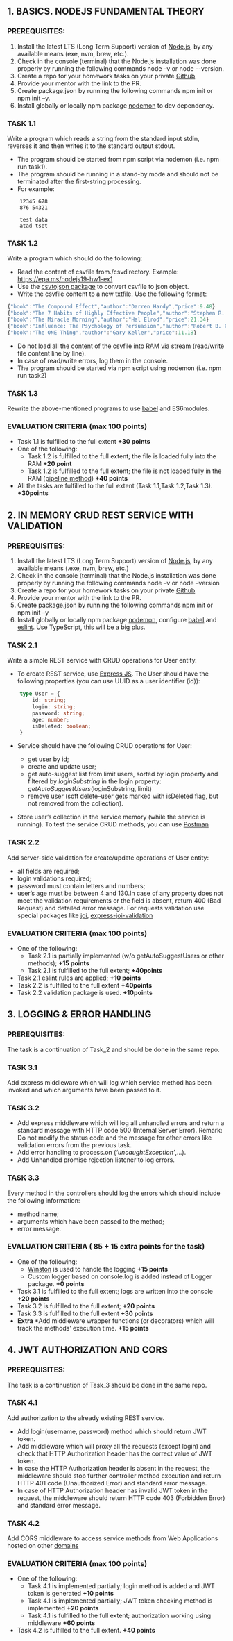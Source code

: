 ## 1. BASICS. NODEJS FUNDAMENTAL THEORY

### PREREQUISITES:
 1. Install the latest LTS (Long Term Support) version of [Node.js](https://nodejs.org/en/), by any available means (exe, nvm, brew, etc.).
 2. Check in the console (terminal) that the Node.js installation was done properly by running the following commands node –v or node --version.
 3. Create a repo for your homework tasks on your private [Github](https://github.com/)
 4. Provide your mentor with the link to the PR.
 5. Create package.json by running the following commands npm init or npm init –y.
 6. Install globally or locally npm package [nodemon](https://github.com/remy/nodemon) to dev dependency.
 
 ### TASK 1.1
  Write a program which reads a string from the standard input stdin, reverses it and then writes it to the standard output stdout.
   - The program should be started from npm script via nodemon (i.e. npm run task1).
   - The program should be running in a stand-by mode and should not be terminated after the first-string processing.
   - For example:
   ``` 
       12345 678 
       876 54321

       test data
       atad tset
   ```

### TASK 1.2
Write a program which should do the following:
- Read the content of csvfile from./csvdirectory. Example: https://epa.ms/nodejs19-hw1-ex1
- Use the [csvtojson package](https://github.com/Keyang/node-csvtojson) to convert csvfile to json object.
- Write the csvfile content to a new txtfile. Use the following format:
```typescript
{"book":"The Compound Effect","author":"Darren Hardy","price":9.48}
{"book":"The 7 Habits of Highly Effective People","author":"Stephen R. Covey","price":23.48}
{"book":"The Miracle Morning","author":"Hal Elrod","price":21.34}
{"book":"Influence: The Psychology of Persuasion","author":"Robert B. Cialdini","price":12.99}
{"book":"The ONE Thing","author":"Gary Keller","price":11.18}
```
- Do not load all the content of the csvfile into RAM via stream (read/write file content line by line).
- In case of read/write errors, log them in the console.
- The program should be started via npm script using nodemon (i.e. npm run task2)
   
### TASK 1.3
Rewrite the above-mentioned programs to use [babel](https://babeljs.io/) and ES6modules.

### EVALUATION CRITERIA (max 100 points)
- Task 1.1 is fulfilled to the full extent  **+30 points**
- One of the following:
    - Task 1.2 is fulfilled to the full extent; the file is loaded fully into the RAM **+20 point**
    - Task 1.2 is fulfilled to the full extent; the file is not loaded fully in the RAM ([pipeline method](https://nodejs.org/api/stream.html#stream_stream_pipeline_streams_callback)) **+40 points**
- All the tasks are fulfilled to the full extent (Task 1.1,Task 1.2,Task 1.3). **+30points**




## 2. IN MEMORY CRUD REST SERVICE WITH VALIDATION
### PREREQUISITES:
1. Install the latest LTS (Long Term Support) version of [Node.js](https://nodejs.org/en/), by any available means (.exe, nvm, brew, etc.)
2. Check in the console (terminal) that the Node.js installation was done properly by running the following commands node –v or node –version
3. Create a repo for your homework tasks on your private [Github](https://github.com/)
4. Provide your mentor with the link to the PR.
5. Create package.json by running the following commands npm init or npm init –y
6. Install globally or locally npm package [nodemon](https://github.com/remy/nodemon), configure [babel](https://babeljs.io/) and [eslint](https://eslint.org/). Use TypeScript, this will be a big plus.

### TASK 2.1
Write a simple REST service with CRUD operations for User entity.
- To create REST service, use [Express JS](https://expressjs.com/). The User should have the following properties (you can use UUID as a user identifier (id)):
```typescript
    type User = {
        id: string;
        login: string;
        password: string;
        age: number;
        isDeleted: boolean;
    }
```
- Service should have the following CRUD operations for User:
    + get user by id;
    + create and update user;
    + get auto-suggest list from limit users, sorted by login property and filtered by *loginSubstring* in the login property: *getAutoSuggestUsers*(loginSubstring, limit)
    + remove user (soft delete–user gets marked with isDeleted flag, but not removed from the collection).

- Store user’s collection in the service memory (while the service is running). To test the service CRUD methods, you can use [Postman](https://www.getpostman.com/)

### TASK 2.2
Add server-side validation for create/update operations of User entity:
- all fields are required;
- login validations required;
- password must contain letters and numbers;
- user’s age must be between 4 and 130.In case of any property does not meet the validation requirements or the field is absent, return 400 (Bad Request) and detailed error message. For requests validation use special packages like [joi](https://github.com/hapijs/joi), [express-joi-validation](https://www.npmjs.com/package/express-joi-validation)

### EVALUATION CRITERIA (max 100 points)
- One of the following:
    - Task 2.1 is partially implemented (w/o getAutoSuggestUsers or other methods); **+15 points**
    - Task 2.1 is fulfilled to the full extent; **+40points**
- Task 2.1 eslint rules are applied; **+10 points**
- Task 2.2 is fulfilled to the full extent **+40points**
- Task 2.2 validation package is used. **+10points**


 
## 3. LOGGING & ERROR HANDLING
### PREREQUISITES:
The task is a continuation of Task_2 and should be done in the same repo.

### TASK 3.1
Add express middleware which will log which service method has been invoked and which arguments have been passed to it.

### TASK 3.2
- Add express middleware which will log all unhandled errors and return a standard message with HTTP code 500 (Internal Server Error). Remark: Do not modify the status code and the message for other errors like validation errors from the previous task.
- Add error handling to process.on (*‘uncaughtException’*,...).
- Add Unhandled promise rejection listener to log errors.

### TASK 3.3
Every method in the controllers should log the errors which should include the following information:
- method name;
- arguments which have been passed to the method;
- error message.

### EVALUATION CRITERIA ( 85 + 15 extra points for the task)
- One of the following:
    - [Winston](https://github.com/winstonjs/winston) is used to handle the logging **+15 points**
    - Custom logger based on console.log is added instead of Logger package. **+0 points**
- Task 3.1 is fulfilled to the full extent; logs are written into the console **+20 points**
- Task 3.2 is fulfilled to the full extent; **+20 points**
- Task 3.3 is fulfilled to the full extent **+30 points**
- **Extra** *Add middleware wrapper functions (or decorators) which will track the methods’ execution time. **+15 points**



## 4. JWT AUTHORIZATION AND CORS
### PREREQUISITES:
The task is a continuation of Task_3 should be done in the same repo.

### TASK 4.1
Add authorization to the already existing REST service.
- Add login(username, password) method which should return JWT token.
- Add middleware which will proxy all the requests (except login) and check that HTTP Authorization header has the correct value of JWT token.
- In case the HTTP Authorization header is absent in the request, the middleware should stop further controller method execution and return HTTP 401 code (Unauthorized Error) and standard error message.
- In case of HTTP Authorization header has invalid JWT token in the request, the middleware should return HTTP code 403 (Forbidden Error) and standard error message.

### TASK 4.2
Add CORS middleware to access service methods from Web Applications hosted on other [domains](https://github.com/expressjs/cors)

### EVALUATION CRITERIA (max 100 points)
- One of the following:
    - Task 4.1 is implemented partially; login method is added and JWT token is generated **+10 points**
    - Task 4.1 is implemented partially; JWT token checking method is implemented **+20 points**
    - Task 4.1 is fulfilled to the full extent; authorization working using middleware **+60 points**
- Task 4.2 is fulfilled to the full extent. **+40 points**
